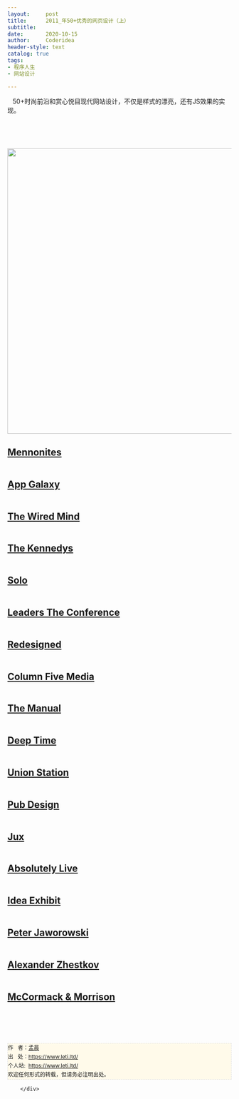 ```yaml
---
layout:     post
title:      2011_年50+优秀的网页设计（上）
subtitle:   
date:       2020-10-15
author:     Coderidea
header-style: text
catalog: true
tags:
- 程序人生
- 网站设计

--- 
```

<div class="postBody">
			<div id="cnblogs_post_body" class="blogpost-body"><div id="blog_content" class="blog_content">
<p><span>   50+时尚前沿和赏心悦目现代网站设计，不仅是样式的漂亮，还有JS效果的实现。</span></p>
<p> </p>
<p> </p>
<p><a href="http://attackemart.in/"><img src="http://speckyboy.com/wp-content/uploads/2011/12/topwebdesign16.jpg" alt="" width="640" /></a></p>
<h2><a href="http://www.insidethebuggy.com/">Mennonites</a></h2>
<p><a href="http://www.insidethebuggy.com/"><img src="http://speckyboy.com/wp-content/uploads/2011/12/topwebdesign2.jpg" alt="" /></a></p>
<h2><a href="http://www.guidetotheappgalaxy.com/">App Galaxy</a></h2>
<p><a href="http://www.guidetotheappgalaxy.com/"><img src="http://speckyboy.com/wp-content/uploads/2011/12/topwebdesign3.jpg" alt="" /></a></p>
<h2><a href="http://www.wired.co.uk/mind/">The Wired Mind</a></h2>
<p><a href="http://www.wired.co.uk/mind/"><img src="http://speckyboy.com/wp-content/uploads/2011/12/topwebdesign4.jpg" alt="" /></a></p>
<h2><a href="http://www.thekennedys.nl/">The Kennedys</a></h2>
<p><a href="http://www.thekennedys.nl/"><img src="http://speckyboy.com/wp-content/uploads/2011/12/topwebdesign22.jpg" alt="" /></a></p>
<h2><a href="http://thrivesolo.com/">Solo</a></h2>
<p><a href="http://thrivesolo.com/"><img src="http://speckyboy.com/wp-content/uploads/2011/12/topwebdesign1.jpg" alt="" /></a></p>
<h2><a href="http://www.leaderstheconference.com/">Leaders The Conference</a></h2>
<p><a href="http://www.leaderstheconference.com/"><img src="http://speckyboy.com/wp-content/uploads/2011/12/topwebdesign5.jpg" alt="" /></a></p>
<h2><a href="http://www.redesigned.pl/">Redesigned</a></h2>
<p><a href="http://www.redesigned.pl/"><img src="http://speckyboy.com/wp-content/uploads/2011/12/topwebdesign6.jpg" alt="" /></a></p>
<h2><a href="http://columnfivemedia.com/">Column Five Media</a></h2>
<p><a href="http://columnfivemedia.com/"><img src="http://speckyboy.com/wp-content/uploads/2011/12/topwebdesign7.jpg" alt="" /></a></p>
<h2><a href="http://alwaysreadthemanual.com/">The Manual</a></h2>
<p><a href="http://alwaysreadthemanual.com/"><img src="http://speckyboy.com/wp-content/uploads/2011/12/topwebdesign8.jpg" alt="" /></a></p>
<h2><a href="http://deeptime.info/">Deep Time</a></h2>
<p><a href="http://deeptime.info/"><img src="http://speckyboy.com/wp-content/uploads/2011/12/topwebdesign9.jpg" alt="" /></a></p>
<h2><a href="http://unionstationdenver.com/">Union Station</a></h2>
<p><a href="http://unionstationdenver.com/"><img src="http://speckyboy.com/wp-content/uploads/2011/12/topwebdesign10.jpg" alt="" /></a></p>
<h2><a href="http://www.pubdesign.com.br/">Pub Design</a></h2>
<p><a href="http://www.pubdesign.com.br/"><img src="http://speckyboy.com/wp-content/uploads/2011/12/topwebdesign11.jpg" alt="" /></a></p>
<h2><a href="https://jux.com/">Jux</a></h2>
<p><a href="https://jux.com/"><img src="http://speckyboy.com/wp-content/uploads/2011/12/topwebdesign12.jpg" alt="" /></a></p>
<h2><a href="http://www.absolutelylive.net/">Absolutely Live</a></h2>
<p><a href="http://www.absolutelylive.net/"><img src="http://speckyboy.com/wp-content/uploads/2011/12/topwebdesign13.jpg" alt="" /></a></p>
<h2><a href="http://ideaexhibit.com/">Idea Exhibit</a></h2>
<p><a href="http://ideaexhibit.com/"><img src="http://speckyboy.com/wp-content/uploads/2011/12/topwebdesign14.jpg" alt="" /></a></p>
<h2><a href="http://hejz.com/">Peter Jaworowski</a></h2>
<p><a href="http://hejz.com/"><img src="http://speckyboy.com/wp-content/uploads/2011/12/topwebdesign15.jpg" alt="" /></a></p>
<h2><a href="http://azhestkov.ru/">Alexander Zhestkov</a></h2>
<p><a href="http://azhestkov.ru/"><img src="http://speckyboy.com/wp-content/uploads/2011/12/topwebdesign17.jpg" alt="" /></a></p>
<h2><a href="http://www.mccormackmorrison.com/">McCormack &amp; Morrison</a></h2>
<p><a href="http://www.mccormackmorrison.com/"><img src="http://speckyboy.com/wp-content/uploads/2011/12/topwebdesign18.jpg" alt="" /></a></p>
<p> </p>
</div>


<div id="ckepop"> </div>
<div>
<p id="PSignature" style="line-height:20px;background:#FFFAEA no-repeat 2% 50%;font-size:12px;border:#e0e0e0 1px dashed;">作   者：<a href="https://www.leti.ltd/">孟晨</a> <br /> 出   处：<a href="https://www.leti.ltd/">https://www.leti.ltd/</a> <br />个人站:  <a href="https://www.leti.ltd/">https://www.leti.ltd/</a><br />欢迎任何形式的转载，但请务必注明出处。</p>
</div></div><div id="MySignature"></div>
<div class="clear"></div>
<div id="blog_post_info_block">
<div id="BlogPostCategory"></div>
<div id="EntryTag"></div>
<div id="blog_post_info">
</div>
<div class="clear"></div>
<div id="post_next_prev"></div>
</div>


		</div>